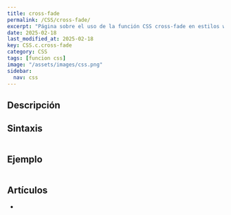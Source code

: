 ```yaml
---
title: cross-fade
permalink: /CSS/cross-fade/
excerpt: "Página sobre el uso de la función CSS cross-fade en estilos web."
date: 2025-02-18
last_modified_at: 2025-02-18
key: CSS.c.cross-fade
category: CSS
tags: [funcion css]
image: "/assets/images/css.png"
sidebar:
  nav: css
---
```


## Descripción


## Sintaxis


```css

```


## Ejemplo


```css

```


## Artículos

- 
